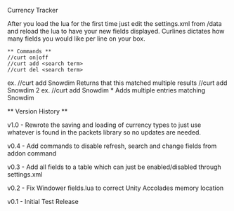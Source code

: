 Currency Tracker

After you load the lua for the first time just edit the settings.xml from /data and reload the lua 
to have your new fields displayed.  Curlines dictates how many fields you would like per line on your box.

	** Commands **
  	//curt on|off
	//curt add <search term>
  	//curt del <search term>

 ex.   //curt add Snowdim 
		  Returns that this matched multiple results
		 //curt add Snowdim 2
 ex.   //curt add Snowdim *
		  Adds multiple entries matching Snowdim

 ** Version History **
 
 
v1.0 - Rewrote the saving and loading of currency types to just use whatever is found
       in the packets library so no updates are needed.
       
v0.4 - Add commands to disable refresh, search and change fields from addon command

v0.3 - Add all fields to a table which can just be enabled/disabled through settings.xml

v0.2 - Fix Windower fields.lua to correct Unity Accolades memory location

v0.1 - Initial Test Release
